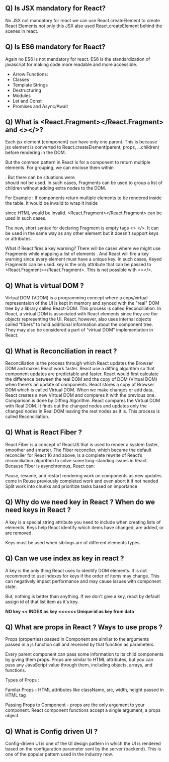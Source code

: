 ## Q) Is JSX mandatory for React?
No JSX not mandatory for react we can use React.createElement to create React Elements not only this JSX also used React.createElement behind the scenes in react.

## Q) Is ES6 mandatory for React?

Again no ES6 is not mandatory for react. ES6 is the standardization of javascript for making code more readable and more accessible. 
* Arrow Functions:
* Classes
* Template Strings
* Destructuring
* Modules
* Let and Const
* Promises and Async/Await

## Q) What is <React.Fragment></React.Fragment> and <></>?
Each jsx element (component) can have only one parent. This is because jsx element is converted to React.createElement(parent, props, ...children) before rendering in the DOM.

But the common pattern in React is for a component to return multiple elements. For grouping, we can enclose them within <div> </div>. But there can be situations were <div> </div> should not be used. In such cases, Fragments can be used to group a list of children without adding extra nodes to the DOM.

For Example : If <Columns /> components return multiple <td></td> elements to be rendered inside the table. It would be invalid to wrap it inside <div></div> since HTML would be invalid. <React.Fragment></React.Fragment> can be used in such cases.

The new, short syntax for declaring Fragment is empty tags <> </>. It can be used in the same way as any other element but it doesn't support keys or attributes.

What if React fires a key warning? There will be cases where we might use Fragments while mapping a list of elements . And React will fire a key warning since every element must have a unique key. In such cases, Keyed Fragments can be used. key is the only attribute that can be passed to <React.Fragment></React.Fragment>. This is not possible with <></>.

## Q) What is virtual DOM ?
Virtual DOM (VDOM) is a programming concept where a copy/virtual representaion of the UI is kept in memory and synced with the "real" DOM tree by a library called React-DOM. This process is called Reconciliation. In React, a virtual DOM is associated with React elements since they are the objects representing the UI. React, however, also uses internal objects called “fibers” to hold additional information about the component tree. They may also be considered a part of “virtual DOM” implementation in React.

## Q)  What is Reconciliation in react ?
Reconciliation is the process through which React updates the Browser DOM and makes React work faster. React use a diffing algorithm so that component updates are predictable and faster. React would first calculate the difference between the real DOM and the copy of DOM (Virtual DOM) when there's an update of components. React stores a copy of Browser DOM which is called Virtual DOM. When we make changes or add data, React creates a new Virtual DOM and compares it with the previous one. Comparison is done by Diffing Algorithm. React compares the Virtual DOM with Real DOM. It finds out the changed nodes and updates only the changed nodes in Real DOM leaving the rest nodes as it is. This process is called Reconciliation.

## Q)  What is React Fiber ?
React Fiber is a concept of ReactJS that is used to render a system faster, smoother and smarter. The Fiber reconciler, which became the default reconciler for React 16 and above, is a complete rewrite of React’s reconciliation algorithm to solve some long-standing issues in React. Because Fiber is asynchronous, React can:

Pause, resume, and restart rendering work on components as new updates come in
Reuse previously completed work and even abort it if not needed
Split work into chunks and prioritize tasks based on importance

## Q) Why do we need key in React ? When do we need keys in React ?
A key is a special string attribute you need to include when creating lists of elements. Keys help React identify which items have changed, are added, or are removed.

Keys must be used when siblings are of different elements types.

## Q) Can we use index as key in react ?
A key is the only thing React uses to identify DOM elements. It is not recommend to use indexes for keys if the order of items may change. This can negatively impact performance and may cause issues with component state.

But, nothing is better than anything. If we don't give a key, react by default assign id of that list item as it's key.

**NO key << INDEX as key <<<<<< Unique id as key from data**

## Q) What are props in React ? Ways to use props ?
Props (properties) passed in Component are similar to the arguments passed in a js function call and received by that function as parameters.

Every parent component can pass some information to its child components by giving them props. Props are similar to HTML attributes, but you can pass any JavaScript value through them, including objects, arrays, and functions.

Types of Props :

Familar Props - HTML attributes like className, src, width, height passed in HTML  tag

Passing Props to Component - props are the only argument to your component. React component functions accept a single argument, a props object.

## Q) What is Config driven UI ?
Config-driven UI is one of the UI design pattern in which the UI is rendered based on the configuration parameter sent by the server (backend). This is one of the popular pattern used in the industry now.



